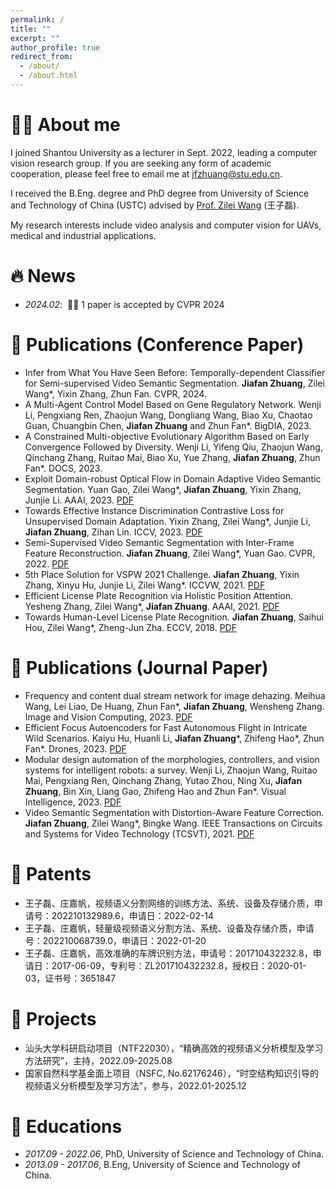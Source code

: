 ```yaml
---
permalink: /
title: ""
excerpt: ""
author_profile: true
redirect_from: 
  - /about/
  - /about.html
---
```


<span class='anchor' id='about-me'></span>

# 🤵🏻 About me
I joined Shantou University as a lecturer in Sept. 2022, leading a computer vision research group. If you are seeking any form of academic cooperation, please feel free to email me at jfzhuang@stu.edu.cn.

I received the B.Eng. degree and PhD degree from University of Science and Technology of China (USTC) advised by [Prof. Zilei Wang](http://vim.ustc.edu.cn/) (王子磊).

My research interests include video analysis and computer vision for UAVs, medical and industrial applications.

# 🔥 News
- *2024.02*: &nbsp;🎉🎉 1 paper is accepted by CVPR 2024

# 📝 Publications (Conference Paper)
- Infer from What You Have Seen Before: Temporally-dependent Classifier for Semi-supervised Video Semantic Segmentation. **Jiafan Zhuang**, Zilei Wang*, Yixin Zhang, Zhun Fan. CVPR, 2024.
- A Multi-Agent Control Model Based on Gene Regulatory Network. Wenji Li, Pengxiang Ren, Zhaojun Wang, Dongliang Wang, Biao Xu, Chaotao Guan, Chuangbin Chen, **Jiafan Zhuang** and Zhun Fan*. BigDIA, 2023.
- A Constrained Multi-objective Evolutionary Algorithm Based on Early Convergence Followed by Diversity. Wenji Li, Yifeng Qiu, Zhaojun Wang, Qinchang Zhang, Ruitao Mai, Biao Xu, Yue Zhang, **Jiafan Zhuang**, Zhun Fan*. DOCS, 2023.
- Exploit Domain-robust Optical Flow in Domain Adaptive Video Semantic Segmentation. Yuan Gao, Zilei Wang*, **Jiafan Zhuang**, Yixin Zhang, Junjie Li. AAAI, 2023. [PDF](/publications/2023-AAAI.pdf)
- Towards Effective Instance Discrimination Contrastive Loss for Unsupervised Domain Adaptation. Yixin Zhang, Zilei Wang*, Junjie Li, **Jiafan Zhuang**, Zihan Lin. ICCV, 2023. [PDF](/publications/2023-ICCV.pdf)
- Semi-Supervised Video Semantic Segmentation with Inter-Frame Feature Reconstruction. **Jiafan Zhuang**, Zilei Wang*, Yuan Gao. CVPR, 2022. [PDF](/publications/2022-CVPR.pdf)
- 5th Place Solution for VSPW 2021 Challenge. **Jiafan Zhuang**, Yixin Zhang, Xinyu Hu, Junjie Li, Zilei Wang*. ICCVW, 2021. [PDF](/publications/2022-ICCVW.pdf)
- Efficient License Plate Recognition via Holistic Position Attention. Yesheng Zhang, Zilei Wang*, **Jiafan Zhuang**. AAAI, 2021. [PDF](/publications/2021-AAAI.pdf)
- Towards Human-Level License Plate Recognition. **Jiafan Zhuang**, Saihui Hou, Zilei Wang*, Zheng-Jun Zha. ECCV, 2018. [PDF](/publications/2018-ECCV.pdf)

# 📝 Publications (Journal Paper)
- Frequency and content dual stream network for image dehazing. Meihua Wang, Lei Liao, De Huang, Zhun Fan*, **Jiafan Zhuang**, Wensheng Zhang. Image and Vision Computing, 2023. [PDF](/publications/2023-IVC.pdf)
- Efficient Focus Autoencoders for Fast Autonomous Flight in Intricate Wild Scenarios. Kaiyu Hu, Huanli Li, **Jiafan Zhuang***, Zhifeng Hao*, Zhun Fan*. Drones, 2023. [PDF](/publications/2023-Drones.pdf)
- Modular design automation of the morphologies, controllers, and vision systems for intelligent robots: a survey. Wenji Li, Zhaojun Wang, Ruitao Mai, Pengxiang Ren, Qinchang Zhang, Yutao Zhou, Ning Xu, **Jiafan Zhuang**, Bin Xin, Liang Gao, Zhifeng Hao and Zhun Fan*. Visual Intelligence, 2023. [PDF](/publications/2023-VI.pdf)
- Video Semantic Segmentation with Distortion-Aware Feature Correction. **Jiafan Zhuang**, Zilei Wang*, Bingke Wang. IEEE Transactions on Circuits and Systems for Video Technology (TCSVT), 2021. [PDF](/publications/2021-TCSVT.pdf)

# 📝 Patents
- 王子磊、庄嘉帆，视频语义分割网络的训练方法、系统、设备及存储介质，申请号：202210132989.6，申请日：2022-02-14
- 王子磊、庄嘉帆，轻量级视频语义分割方法、系统、设备及存储介质，申请号：202210068739.0，申请日：2022-01-20
- 王子磊、庄嘉帆，高效准确的车牌识别方法，申请号：201710432232.8，申请日：2017-06-09，专利号：ZL201710432232.8，授权日：2020-01-03，证书号：3651847

# 📝 Projects
- 汕头大学科研启动项目（NTF22030），“精确高效的视频语义分析模型及学习方法研究”，主持，2022.09-2025.08
- 国家自然科学基金面上项目（NSFC, No.62176246），“时空结构知识引导的视频语义分析模型及学习方法”，参与，2022.01-2025.12

# 📖 Educations
- *2017.09 - 2022.06*, PhD, University of Science and Technology of China. 
- *2013.09 - 2017.06*, B.Eng, University of Science and Technology of China. 
